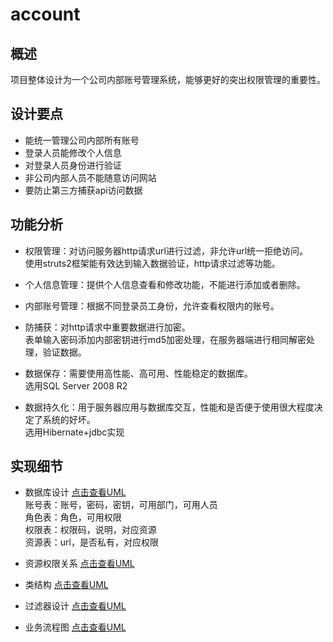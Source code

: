 # account

## 概述
项目整体设计为一个公司内部账号管理系统，能够更好的突出权限管理的重要性。

## 设计要点
  + 能统一管理公司内部所有账号
  + 登录人员能修改个人信息
  + 对登录人员身份进行验证
  + 非公司内部人员不能随意访问网站
  + 要防止第三方捕获api访问数据

## 功能分析
+ 权限管理：对访问服务器http请求url进行过滤，非允许url统一拒绝访问。
  <br>使用struts2框架能有效达到输入数据验证，http请求过滤等功能。

+ 个人信息管理：提供个人信息查看和修改功能，不能进行添加或者删除。

+ 内部账号管理：根据不同登录员工身份，允许查看权限内的账号。

+ 防捕获：对http请求中重要数据进行加密。
  <br>表单输入密码添加内部密钥进行md5加密处理，在服务器端进行相同解密处理，验证数据。

+ 数据保存：需要使用高性能、高可用、性能稳定的数据库。
  <br>选用SQL Server 2008 R2

+ 数据持久化：用于服务器应用与数据库交互，性能和是否便于使用很大程度决定了系统的好坏。
  <br>选用Hibernate+jdbc实现

## 实现细节
+ 数据库设计
[点击查看UML](https://www.processon.com/view/link/5ddc9984e4b07f8de34221ac)
<br>账号表：账号，密码，密钥，可用部门，可用人员
<br>角色表：角色，可用权限
<br>权限表：权限码，说明，对应资源
<br>资源表：url，是否私有，对应权限

+ 资源权限关系
[点击查看UML](https://www.processon.com/view/link/5de27d32e4b00e6d90104f34)

+ 类结构
[点击查看UML](https://www.processon.com/view/link/5dddecf6e4b01291734556b8)

+ 过滤器设计
[点击查看UML](https://www.processon.com/view/link/5ddcae0be4b07f8de342777f)

+  业务流程图
[点击查看UML](https://www.processon.com/view/link/5dde373ae4b0e2c2988ff8c7)
